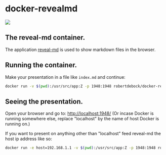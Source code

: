 # docker-revealmd

[![](https://images.microbadger.com/badges/image/robertdebock/docker-revealmd.svg)](https://microbadger.com/images/robertdebock/docker-revealmd "Get your own image badge on microbadger.com")

## The reveal-md container.

The application [reveal-md](https://github.com/webpro/reveal-md) is used to show markdown files in the browser.

## Running the container.

Make your presentation in a file like `index.md` and continue:

```bash
docker run -v $(pwd):/usr/src/app:Z -p 1948:1948 robertdebock/docker-revealmd index.md
```

## Seeing the presentation.

Open your browser and go to: [http://localhost:1948/](http://localhost:1948/) (Or incase Docker is running somewhere else, replace "localhost" by the name of host Docker is running on.)

If you want to present on anything other than "localhost" feed reveal-md the host ip address like so:

```bash
docker run -e host=192.168.1.1 -v $(pwd):/usr/src/app:Z -p 1948:1948 robertdebock/docker-revealmd index.md
```
